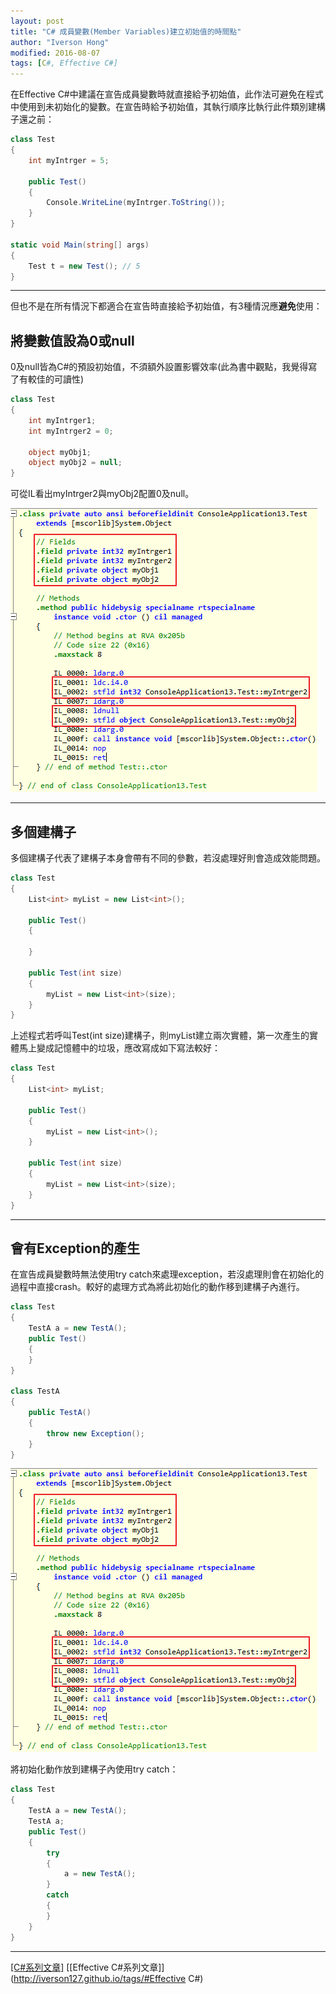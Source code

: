```yaml
---
layout: post
title: "C# 成員變數(Member Variables)建立初始值的時間點"
author: "Iverson Hong"
modified: 2016-08-07
tags: [C#, Effective C#]
---
```


在Effective C#中建議在宣告成員變數時就直接給予初始值，此作法可避免在程式中使用到未初始化的變數。在宣告時給予初始值，其執行順序比執行此件類別建構子還之前：

~~~csharp
class Test
{
    int myIntrger = 5;

    public Test()
    {
        Console.WriteLine(myIntrger.ToString());
    }
}

static void Main(string[] args)
{
    Test t = new Test(); // 5
}
~~~

----------

但也不是在所有情況下都適合在宣告時直接給予初始值，有3種情況應**避免**使用：

## 將變數值設為0或null ##

0及null皆為C#的預設初始值，不須額外設置影響效率(此為書中觀點，我覺得寫了有較佳的可讀性)

~~~csharp
class Test
{
    int myIntrger1;
    int myIntrger2 = 0;
    
    object myObj1;
    object myObj2 = null;
}
~~~

可從IL看出myIntrger2與myObj2配置0及null。

![](..\images\postImage\CSharp_Effective_Item12\001.png)

----------

## 多個建構子 ##

多個建構子代表了建構子本身會帶有不同的參數，若沒處理好則會造成效能問題。

~~~csharp
class Test
{
    List<int> myList = new List<int>();

    public Test()
    {
           
    }

    public Test(int size)
    {
        myList = new List<int>(size);
    }
}
~~~

上述程式若呼叫Test(int size)建構子，則myList建立兩次實體，第一次產生的實體馬上變成記憶體中的垃圾，應改寫成如下寫法較好：

~~~csharp
class Test
{
    List<int> myList;

    public Test()
    {
        myList = new List<int>();
    }

    public Test(int size)
    {
        myList = new List<int>(size);
    }
}
~~~

----------

## 會有Exception的產生 ##

在宣告成員變數時無法使用try catch來處理exception，若沒處理則會在初始化的過程中直接crash。較好的處理方式為將此初始化的動作移到建構子內進行。

~~~csharp
class Test
{
    TestA a = new TestA();
    public Test()
    {
    }
}

class TestA
{
    public TestA()
    {
        throw new Exception();
    }
}
~~~

![](..\images\postImage\CSharp_Effective_Item12\001.png)

將初始化動作放到建構子內使用try catch：

~~~csharp
class Test
{
    TestA a = new TestA();
    TestA a;
    public Test()
    {
        try
        {
            a = new TestA();
        }
        catch 
        {
        }
    }
}
~~~

----------

[[C#系列文章]](http://iverson127.github.io/tags/#C#)
[[Effective C#系列文章]](http://iverson127.github.io/tags/#Effective C#)